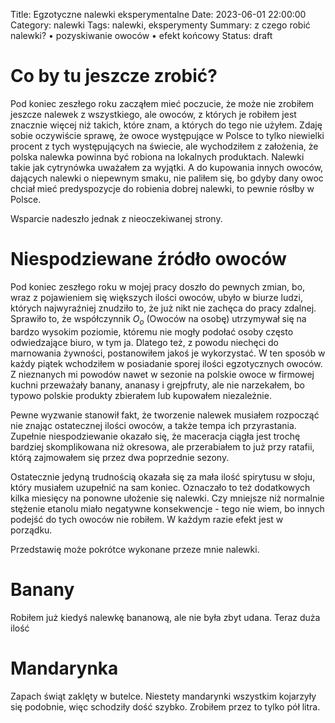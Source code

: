 Title: Egzotyczne nalewki eksperymentalne
Date: 2023-06-01 22:00:00
Category: nalewki
Tags: nalewki, eksperymenty
Summary: z czego robić nalewki? • pozyskiwanie owoców • efekt końcowy
Status: draft


# Co by tu jeszcze zrobić?

Pod koniec zeszłego roku zacząłem mieć poczucie, że może nie zrobiłem jeszcze nalewek z wszystkiego, ale owoców, z których je robiłem jest znacznie więcej niż takich, które znam, a których do tego nie użyłem. Zdaję sobie oczywiście sprawę, że owoce występujące w Polsce to tylko niewielki procent z tych występujących na świecie, ale wychodziłem z założenia, że polska nalewka powinna być robiona na lokalnych produktach. Nalewki takie jak cytrynówka uważałem za wyjątki. A do kupowania innych owoców, dających nalewki o niepewnym smaku, nie paliłem się, bo gdyby dany owoc chciał mieć predyspozycje do robienia dobrej nalewki, to pewnie rósłby w Polsce.

Wsparcie nadeszło jednak z nieoczekiwanej strony.

# Niespodziewane źródło owoców

Pod koniec zeszłego roku w mojej pracy doszło do pewnych zmian, bo, wraz z pojawieniem się większych ilości owoców, ubyło w biurze ludzi, których najwyraźniej znudziło to, że już nikt nie zachęca do pracy zdalnej. Sprawiło to, że współczynnik $O_o$ (Owoców na osobę) utrzymywał się na bardzo wysokim poziomie, któremu nie mogły podołać osoby często odwiedzające biuro, w tym ja. Dlatego też, z powodu niechęci do marnowania żywności, postanowiłem jakoś je wykorzystać. W ten sposób w każdy piątek wchodziłem w posiadanie sporej ilości egzotycznych owoców. Z nieznanych mi powodów nawet w sezonie na polskie owoce w firmowej kuchni przeważały banany, ananasy i grejpfruty, ale nie narzekałem, bo typowo polskie produkty zbierałem lub kupowałem niezależnie.

Pewne wyzwanie stanowił fakt, że tworzenie nalewek musiałem rozpocząć nie znając ostatecznej ilości owoców, a także tempa ich przyrastania. Zupełnie niespodziewanie okazało się, że maceracja ciągła jest trochę bardziej skomplikowana niż okresowa, ale przerabiałem to już przy ratafii, którą zajmowałem się przez dwa poprzednie sezony.

Ostatecznie jedyną trudnością okazała się za mała ilość spirytusu w słoju, który musiałem uzupełnić na sam koniec. Oznaczało to też dodatkowych kilka miesięcy na ponowne ułożenie się nalewki. Czy mniejsze niż normalnie stężenie etanolu miało negatywne konsekwencje - tego nie wiem, bo innych podejść do tych owoców nie robiłem. W każdym razie efekt jest w porządku.

Przedstawię może pokrótce wykonane przeze mnie nalewki.

# Banany

Robiłem już kiedyś nalewkę bananową, ale nie była zbyt udana. Teraz duża ilość 

# Mandarynka

Zapach świąt zaklęty w butelce. Niestety mandarynki wszystkim kojarzyły się podobnie, więc schodziły dość szybko. Zrobiłem przez to tylko pół litra.



